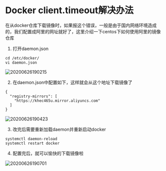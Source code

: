 # Docker client.timeout解决办法

在从docker仓库下载镜像时，如果报这个错误，一般是由于国内网络环境造成的，我们配置成阿里的网址就好了，这里介绍一下centos下如何使用阿里的镜像仓库

1. 打开daemon.json

```
cd /etc/docker/
vi daemon.json
```
![20200626190215](https://cdn.jsdelivr.net/gh/leiyu1997/Blogs@master/Resources/pictures/20200626190215.png)

2. 在daemon.json中配置如下，这样就会从这个地址下载镜像了

```
{
  "registry-mirrors": [
    "https://khec465u.mirror.aliyuncs.com" 
  ]
}
```
![20200626190423](https://cdn.jsdelivr.net/gh/leiyu1997/Blogs@master/Resources/pictures/20200626190423.png)

3. 改完后需要重新加载daemon并重新启动docker

```
systemctl daemon-reload
systemctl restart docker 
```

4. 配置完后，就可以愉快的下载镜像啦

![20200626190701](https://cdn.jsdelivr.net/gh/leiyu1997/Blogs@master/Resources/pictures/20200626190701.png)